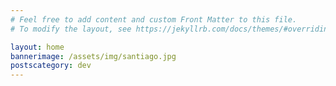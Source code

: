 ```yaml
---
# Feel free to add content and custom Front Matter to this file.
# To modify the layout, see https://jekyllrb.com/docs/themes/#overriding-theme-defaults

layout: home
bannerimage: /assets/img/santiago.jpg
postscategory: dev
---
```

